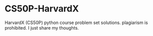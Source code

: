 # CS50P-HarvardX
HarvardX (CS50P) python course problem set solutions. plagiarism is prohibited. I just share my thoughts.
